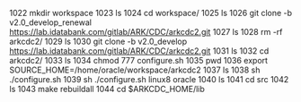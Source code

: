  1022  mkdir workspace
 1023  ls
 1024  cd workspace/
 1025  ls
 1026  git clone -b v2.0_develop_renewal https://lab.idatabank.com/gitlab/ARK/CDC/arkcdc2.git
 1027  ls
 1028  rm -rf arkcdc2/
 1029  ls
 1030  git clone -b v2.0_develop https://lab.idatabank.com/gitlab/ARK/CDC/arkcdc2.git
 1031  ls
 1032  cd arkcdc2/
 1033  ls
 1034  chmod 777 configure.sh
 1035  pwd
 1036  export SOURCE_HOME=/home/oracle/workspace/arkcdc2
 1037  ls
 1038  sh ./configure.sh
 1039  sh ./configure.sh linux8 oracle
 1040  ls
 1041  cd src
 1042  ls
 1043  make rebuildall
 1044  cd $ARKCDC_HOME/lib